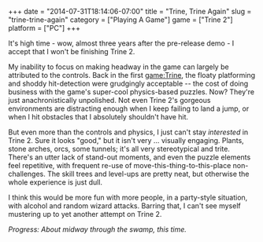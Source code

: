 +++
date = "2014-07-31T18:14:06-07:00"
title = "Trine, Trine Again"
slug = "trine-trine-again"
category = ["Playing A Game"]
game = ["Trine 2"]
platform = ["PC"]
+++

It's high time - wow, almost three years after the pre-release demo - I accept that I won't be finishing Trine 2.

My inability to focus on making headway in the game can largely be attributed to the controls.  Back in the first <game:Trine>, the floaty platforming and shoddy hit-detection were grudgingly acceptable -- the cost of doing business with the game's super-cool physics-based puzzles.  Now?  They're just anachronistically unpolished.  Not even Trine 2's gorgeous environments are distracting enough when I keep failing to land a jump, or when I hit obstacles that I absolutely shouldn't have hit.

But even more than the controls and physics, I just can't stay <i>interested</i> in Trine 2.  Sure it looks "good," but it isn't very ... visually engaging.  Plants, stone arches, orcs, some tunnels; it's all very stereotypical and trite.  There's an utter lack of stand-out moments, and even the puzzle elements feel repetitive, with frequent re-use of move-this-thing-to-this-place non-challenges.  The skill trees and level-ups are pretty neat, but otherwise the whole experience is just dull.

I think this would be more fun with more people, in a party-style situation, with alcohol and random wizard attacks.  Barring that, I can't see myself mustering up to yet another attempt on Trine 2.

<i>Progress: About midway through the swamp, this time.</i>